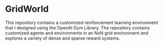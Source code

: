 # GridWorld
This repository contains a customized reinforcement learning environment that I designed using the OpenAI Gym Library. The repository contains customized agents and environments in an NxN grid environment and explores a variety of dense and sparse reward systems. 
